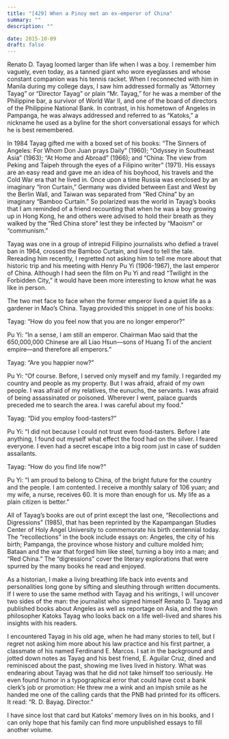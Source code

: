 ```yaml
---
title: "[429] When a Pinoy met an ex-emperor of China"
summary: ""
description: ""

date: 2015-10-09
draft: false
---
```


Renato D. Tayag loomed larger than life when I was a boy. I remember him vaguely, even today, as a tanned giant who wore eyeglasses and whose constant companion was his tennis racket. When I reconnected with him in Manila during my college days, I saw him addressed formally as “Attorney Tayag” or “Director Tayag” or plain “Mr. Tayag,” for he was a member of the Philippine bar, a survivor of World War II, and one of the board of directors of the Philippine National Bank. In contrast, in his hometown of Angeles in Pampanga, he was always addressed and referred to as “Katoks,” a nickname he used as a byline for the short conversational essays for which he is best remembered.

In 1984 Tayag gifted me with a boxed set of his books: “The Sinners of Angeles: For Whom Don Juan prays Daily” (1960); “Odyssey in Southeast Asia” (1963); “At Home and Abroad” (1966); and “China: The view from Peking and Taipeh through the eyes of a Filipino writer” (1971). His essays are an easy read and gave me an idea of his boyhood, his travels and the Cold War era that he lived in. Once upon a time Russia was enclosed by an imaginary “Iron Curtain,” Germany was divided between East and West by the Berlin Wall, and Taiwan was separated from “Red China” by an imaginary “Bamboo Curtain.” So polarized was the world in Tayag’s books that I am reminded of a friend recounting that when he was a boy growing up in Hong Kong, he and others were advised to hold their breath as they walked by the “Red China store” lest they be infected by “Maoism” or “communism.”

Tayag was one in a group of intrepid Filipino journalists who defied a travel ban in 1964, crossed the Bamboo Curtain, and lived to tell the tale. Rereading him recently, I regretted not asking him to tell me more about that historic trip and his meeting with Henry Pu Yi (1906-1967), the last emperor of China. Although I had seen the film on Pu Yi and read “Twilight in the Forbidden City,” it would have been more interesting to know what he was like in person.

The two met face to face when the former emperor lived a quiet life as a gardener in Mao’s China. Tayag provided this snippet in one of his books:

Tayag: “How do you feel now that you are no longer emperor?”

Pu Yi: “In a sense, I am still an emperor. Chairman Mao said that the 650,000,000 Chinese are all  Liao  Hsun—sons of Huang Ti of the ancient empire—and therefore all emperors.”

Tayag: “Are you happier now?”

Pu Yi: “Of course. Before, I served only myself and my family. I regarded my country and people as my property. But I was afraid, afraid of my own people. I was afraid of my relatives, the eunuchs, the servants. I was afraid of being assassinated or poisoned. Wherever I went, palace guards preceded me to search the area. I was careful about my food.”

Tayag: “Did you employ food-tasters?”

Pu Yi: “I did not because I could not trust even food-tasters. Before I ate anything, I found out myself what effect the food had on the silver. I feared everyone. I even had a secret escape into a big room just in case of sudden assailants.

Tayag: “How do you find life now?”

Pu Yi: “I am proud to belong to China, of the bright future for the country and the people. I am contented. I receive a monthly salary of 106 yuan; and my wife, a nurse, receives 60. It is more than enough for us. My life as a plain citizen is better.”

All of Tayag’s books are out of print except the last one, “Recollections and Digressions” (1985), that has been reprinted by the Kapampangan Studies Center of Holy Angel University to commemorate his birth centennial today. The “recollections” in the book include essays on: Angeles, the city of his birth; Pampanga, the province whose history and culture molded him; Bataan and the war that forged him like steel, turning a boy into a man; and “Red China.” The “digressions” cover the literary explorations that were spurred by the many books he read and enjoyed.

As a historian, I make a living breathing life back into events and personalities long gone by sifting and sleuthing through written documents. If I were to use the same method with Tayag and his writings, I will uncover two sides of the man: the journalist who signed himself Renato D. Tayag and published books about Angeles as well as reportage on Asia, and the town philosopher Katoks Tayag who looks back on a life well-lived and shares his insights with his readers.

I encountered Tayag in his old age, when he had many stories to tell, but I regret not asking him more about his law practice and his first partner, a classmate of his named Ferdinand E. Marcos. I sat in the background and jotted down notes as Tayag and his best friend, E. Aguilar Cruz, dined and reminisced about the past, showing me lives lived in history. What was endearing about Tayag was that he did not take himself too seriously. He even found humor in a typographical error that could have cost a bank clerk’s job or promotion: He threw me a wink and an impish smile as he handed me one of the calling cards that the PNB had printed for its officers. It read: “R. D. Bayag. Director.”

I have since lost that card but Katoks’ memory lives on in his books, and I can only hope that his family can find more unpublished essays to fill another volume.
